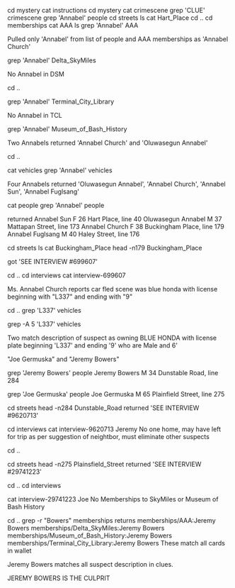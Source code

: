 cd mystery
cat instructions
cd mystery
cat crimescene
grep 'CLUE' crimescene
grep 'Annabel' people
cd streets
ls
cat Hart_Place
cd ..
cd memberships
cat AAA
ls
grep 'Annabel' AAA

Pulled only 'Annabel' from list of people and AAA memberships as
'Annabel Church'

grep 'Annabel' Delta_SkyMiles

No Annabel in DSM

cd ..

grep 'Annabel' Terminal_City_Library

No Annabel in TCL

grep 'Annabel' Museum_of_Bash_History

Two Annabels returned
'Annabel Church' and 'Oluwasegun Annabel'

cd ..

cat vehicles
grep 'Annabel' vehicles

Four Annabels returned
'Oluwasegun Annabel', 'Annabel Church', 'Annabel Sun', 'Annabel Fuglsang'

cat people
grep 'Annabel' people

returned Annabel Sun	F	26	Hart Place, line 40
Oluwasegun Annabel	M	37	Mattapan Street, line 173
Annabel Church	F	38	Buckingham Place, line 179
Annabel Fuglsang	M	40	Haley Street, line 176

cd streets
ls
cat Buckingham_Place
head -n179 Buckingham_Place

got 'SEE INTERVIEW #699607'

cd ..
cd interviews
cat interview-699607

Ms. Annabel Church reports car fled scene was blue honda 
with license beginning with "L337" and ending with "9"

cd ..
grep 'L337' vehicles

grep -A 5 'L337' vehicles

Two match description of suspect as owning BLUE HONDA 
with license plate beginning 'L337' and ending '9'
who are Male and 6'

"Joe Germuska" and "Jeremy Bowers"

grep 'Jeremy Bowers' people
Jeremy Bowers	M	34	Dunstable Road, line 284

grep 'Joe Germuska' people
Joe Germuska	M	65	Plainfield Street, line 275

cd streets
head -n284 Dunstable_Road
returned 'SEE INTERVIEW #9620713'

cd interviews
cat interview-9620713 Jeremy
No one home, may have left for trip as per suggestion of neightbor, 
must eliminate other suspects

cd ..

cd streets
head -n275 Plainsfield_Street
returned 'SEE INTERVIEW #29741223'

cd ..
cd interviews

cat interview-29741223 Joe
No Memberships to SkyMiles or Museum of Bash History

cd ..
grep -r "Bowers" memberships
returns
memberships/AAA:Jeremy Bowers
memberships/Delta_SkyMiles:Jeremy Bowers
memberships/Museum_of_Bash_History:Jeremy Bowers
memberships/Terminal_City_Library:Jeremy Bowers
These match all cards in wallet

Jeremy Bowers matches all suspect description in clues.

JEREMY BOWERS IS THE CULPRIT
